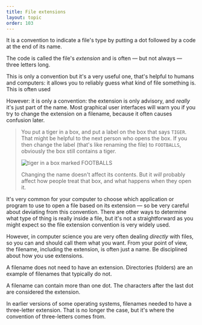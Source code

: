 ```yaml
---
title: File extensions
layout: topic
order: 103
---
```


It is a convention to indicate a file's type by putting a dot followed by a
code at the end of its name.

The code is called the file's _extension_ and is often — but not always — three
letters long.

This is only a convention but it's a very useful one, that's helpful to humans
and computers: it allows you to reliably guess what kind of file something is.
This is often used

However: it is only a convention: the extension is only advisory, and _really_
it's just part of the name. Most graphical user interfaces will warn you if you
try to change the extension on a filename, because it often causes confusion
later.

> You put a tiger in a box, and put a label on the box that says `TIGER`.
> That might be helpful to the next person who opens the box. If you then
> change the label (that's like renaming the file) to `FOOTBALLS`, obviously
> the box still contains a tiger.
>
> <div class="center"><img alt="tiger in a box marked FOOTBALLS" src="{{site.baseurl}}/images/tiger-box.svg" class="not-too-wide"></div>
>
> Changing the name doesn't affect its contents. But it _will_ probably affect
> how people treat that box, and what happens when they open it.

It's very common for your computer to choose which application or program to
use to open a file based on its extension — so be very careful about deviating
from this convention. There are other ways to determine what type of thing is
really inside a file, but it's not a straightforward as you might expect so the
file extension convention is very widely used.

However, in computer science you are very often dealing _directly_ with files,
so you can and should call them what you want. From your point of view, the
filename, including the extension, is often just a name. Be disciplined about
how you use extensions.

A filename does not need to have an extension. Directories (folders) are an
example of filenames that typically do not.

A filename can contain more than one dot. The characters after the last dot are
considered the extension.

In earlier versions of some operating systems, filenames needed to have a
three-letter extension. That is no longer the case, but it's where the
convention of three-letters comes from.

